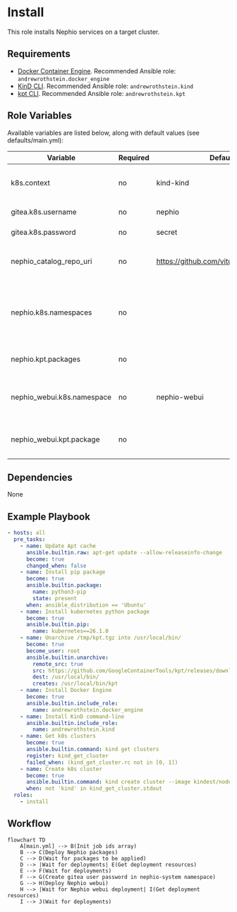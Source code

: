 # Install

This role installs Nephio services on a target cluster.

## Requirements

* [Docker Container Engine](https://docs.docker.com/engine/install/). Recommended Ansible role: `andrewrothstein.docker_engine`
* [KinD CLI](https://kind.sigs.k8s.io/docs/user/quick-start/#installation). Recommended Ansible role: `andrewrothstein.kind`
* [kpt CLI](https://kpt.dev/installation/kpt-cli). Recommended Ansible role: `andrewrothstein.kpt`

## Role Variables

Available variables are listed below, along with default values (see defaults/main.yml):

| Variable                   | Required | Default                                                       | Choices | Comments                                                                |
|----------------------------|----------|---------------------------------------------------------------|---------|-------------------------------------------------------------------------|
| k8s.context                | no       | kind-kind                                                     |         | Kubernetes context to create resources                                  |
| gitea.k8s.username         | no       | nephio                                                        |         | Gitea admin user name                                                   |
| gitea.k8s.password         | no       | secret                                                        |         | Gitea admin password                                                    |
| nephio_catalog_repo_uri    | no       | https://github.com/vitu1234/catalog.git                 |         | Default kpt catalog packages repository                                 |
| nephio.k8s.namespaces      | no       |                                                               |         | List of Kubernetes namespaces to watch for  Nephio deployment resources |
| nephio.kpt.packages        | no       |                                                               |         | List of Nephio kpt packages                                             |
| nephio_webui.k8s.namespace | no       | nephio-webui                                                  |         | Kubernetes namespace for Nephio WebUI resources                         |
| nephio_webui.kpt.package   | no       |                                                               |         | Nephio WebUI kpt package details                                        |

## Dependencies

None

## Example Playbook

```yaml
- hosts: all
  pre_tasks:
    - name: Update Apt cache
      ansible.builtin.raw: apt-get update --allow-releaseinfo-change
      become: true
      changed_when: false
    - name: Install pip package
      become: true
      ansible.builtin.package:
        name: python3-pip
        state: present
      when: ansible_distribution == 'Ubuntu'
    - name: Install kubernetes python package
      become: true
      ansible.builtin.pip:
        name: kubernetes==26.1.0
    - name: Unarchive /tmp/kpt.tgz into /usr/local/bin/
      become: true
      become_user: root
      ansible.builtin.unarchive:
        remote_src: true
        src: https://github.com/GoogleContainerTools/kpt/releases/download/v1.0.0-beta.49/kpt_linux_amd64-1.0.0-beta.49.tar.gz
        dest: /usr/local/bin/
        creates: /usr/local/bin/kpt
    - name: Install Docker Engine
      become: true
      ansible.builtin.include_role:
        name: andrewrothstein.docker_engine
    - name: Install KinD command-line
      ansible.builtin.include_role:
        name: andrewrothstein.kind
    - name: Get k8s clusters
      become: true
      ansible.builtin.command: kind get clusters
      register: kind_get_cluster
      failed_when: (kind_get_cluster.rc not in [0, 1])
    - name: Create k8s cluster
      become: true
      ansible.builtin.command: kind create cluster --image kindest/node:v1.27.1
      when: not 'kind' in kind_get_cluster.stdout
  roles:
    - install
```

## Workflow

```mermaid
flowchart TD
    A[main.yml] --> B(Init job ids array)
    B --> C(Deploy Nephio packages)
    C --> D(Wait for packages to be applied)
    D --> |Wait for deployments| E(Get deployment resources)
    E --> F(Wait for deployments)
    F --> G(Create gitea user password in nephio-system namespace)
    G --> H(Deploy Nephio webui)
    H --> |Wait for Nephio webui deployment| I(Get deployment resources)
    I --> J(Wait for deployments)
```
